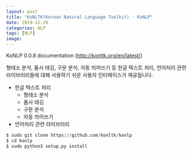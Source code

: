 ```yaml
---
layout: post
title: "KoNLTK(Korean Natural Language Toolkit) - KoNLP"
date: 2019-12-28
categories: NLP
tags: [NLP]
image:
---
```


KoNLP 0.0.8 documentation (http://konltk.org/en/latest/)

형태소 분석, 품사 태깅, 구문 분석, 자동 띄어쓰기 등 한글 텍스트 처리, 언어처리 관련 라이브러리들에 대해 사용하기 쉬운 사용자 인터페이스가 제공됩니다.
* 한글 텍스트 처리
  * 형태소 분석
  * 품사 태깅
  * 구문 분석
  * 자동 띄어쓰기
* 언어처리 관련 라이브러리


```python
$ sudo git clone https://github.com/konltk/konlp
$ cd konlp
$ sudo python3 setup.py install
```

